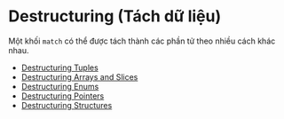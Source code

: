# Destructuring (Tách dữ liệu)

Một khối `match` có thể được tách thành các phần tử theo nhiều cách khác nhau.

* [Destructuring Tuples][tuple]
* [Destructuring Arrays and Slices][slice]
* [Destructuring Enums][enum]
* [Destructuring Pointers][refs]
* [Destructuring Structures][struct]


[enum]: destructuring/destructure_enum.md
[refs]: destructuring/destructure_pointers.md
[struct]: destructuring/destructure_structures.md
[tuple]: destructuring/destructure_tuple.md
[slice]: destructuring/destructure_slice.md
